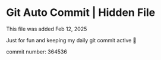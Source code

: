 # Git Auto Commit | Hidden File

This file was added Feb 12, 2025

Just for fun and keeping my daily git commit active 🤪

commit number: 364536
